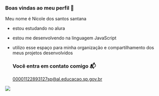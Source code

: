 ### Boas vindas ao meu perfil 🖤

Meu nome é Nicole dos santos santana

- estou estudando no alura
- estou me desenvolvendo na linguagem JavaScript
- utilizo esse espaço para minha organização e compartilhamento dos meus projetos desenvolvidos

  ### Vocẽ entra em contato comigo 📬

  00001122893127sp@al.educacao.sp.gov.br




![](https://media1.tenor.com/m/pvFJwncehzIAAAAC/hello-there-private-from-penguins-of-madagascar.gif)
